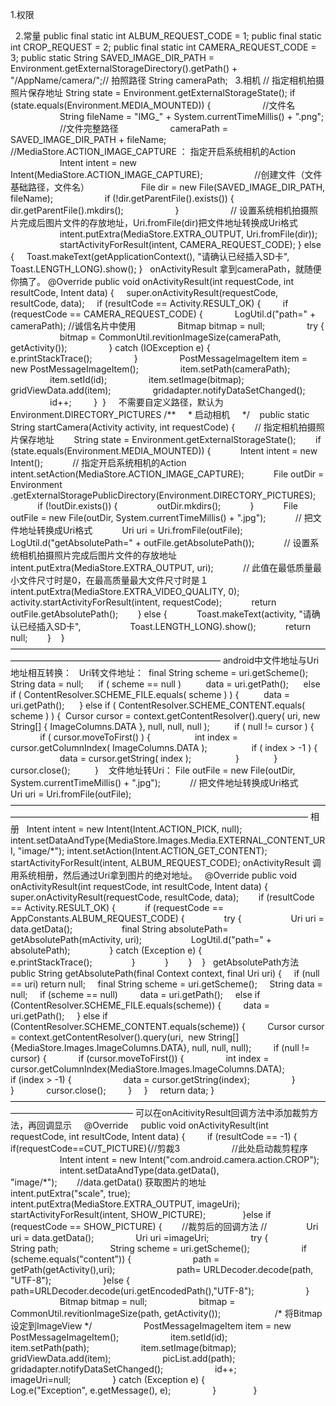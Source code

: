1.权限
<!-- 往SDCard写入数据权限 --> 
<uses-permission android:name="android.permission.WRITE_EXTERNAL_STORAGE" /> 
<!--请求访问使用照相设备-->
<uses-permission android:name="android.permission.CAMERA" />
 
2.常量
public final static int ALBUM_REQUEST_CODE = 1;
public final static int CROP_REQUEST = 2;
public final static int CAMERA_REQUEST_CODE = 3;
public static String SAVED_IMAGE_DIR_PATH = 
Environment.getExternalStorageDirectory().getPath() 
+ "/AppName/camera/";// 拍照路径
String cameraPath;
 
3.相机
// 指定相机拍摄照片保存地址
String state = Environment.getExternalStorageState();
if (state.equals(Environment.MEDIA_MOUNTED)) {
                    //文件名
                    String fileName = "IMG_" + System.currentTimeMillis() + ".png";
                    //文件完整路径
                    cameraPath = SAVED_IMAGE_DIR_PATH + fileName;
                    //MediaStore.ACTION_IMAGE_CAPTURE ： 指定开启系统相机的Action
                    Intent intent = new Intent(MediaStore.ACTION_IMAGE_CAPTURE);
                    //创建文件（文件基础路径，文件名）
                    File dir = new File(SAVED_IMAGE_DIR_PATH, fileName);
                    if (!dir.getParentFile().exists()) {
                        dir.getParentFile().mkdirs();
                    }
                    // 设置系统相机拍摄照片完成后图片文件的存放地址，Uri.fromFile(dir)把文件地址转换成Uri格式
                    intent.putExtra(MediaStore.EXTRA_OUTPUT, Uri.fromFile(dir));
                    startActivityForResult(intent, CAMERA_REQUEST_CODE);
} else {
    Toast.makeText(getApplicationContext(), "请确认已经插入SD卡",
            Toast.LENGTH_LONG).show();
}
 
onActivityResult
拿到cameraPath，就随便你搞了。
@Override
public void onActivityResult(int requestCode, int resultCode, Intent data) {
    super.onActivityResult(requestCode, resultCode, data);
    if (resultCode == Activity.RESULT_OK) {
        if (requestCode == CAMERA_REQUEST_CODE) {
            LogUtil.d("path=" + cameraPath);
//诚信名片中使用
                Bitmap bitmap = null;
                try {
                    bitmap = CommonUtil.revitionImageSize(cameraPath, getActivity());
                } catch (IOException e) {
                    e.printStackTrace();
                }
                PostMessageImageItem item = new PostMessageImageItem();
                item.setPath(cameraPath);
                item.setId(id);
                item.setImage(bitmap);
                gridViewData.add(item);
                gridadapter.notifyDataSetChanged();
                id++;
        }
 }
 
 
不需要自定义路径，默认为Environment.DIRECTORY_PICTURES
/**
    * 启动相机
    */
   public static String startCamera(Activity activity, int requestCode) {
       // 指定相机拍摄照片保存地址
       String state = Environment.getExternalStorageState();
       if (state.equals(Environment.MEDIA_MOUNTED)) {
           Intent intent = new Intent();
           // 指定开启系统相机的Action
           intent.setAction(MediaStore.ACTION_IMAGE_CAPTURE);
           File outDir = Environment
.getExternalStoragePublicDirectory(Environment.DIRECTORY_PICTURES);
           if (!outDir.exists()) {
               outDir.mkdirs();
           }
           File outFile = new File(outDir, System.currentTimeMillis() + ".jpg");
           // 把文件地址转换成Uri格式
           Uri uri = Uri.fromFile(outFile);
           LogUtil.d("getAbsolutePath=" + outFile.getAbsolutePath());
           // 设置系统相机拍摄照片完成后图片文件的存放地址
           intent.putExtra(MediaStore.EXTRA_OUTPUT, uri);
           // 此值在最低质量最小文件尺寸时是0，在最高质量最大文件尺寸时是１
           intent.putExtra(MediaStore.EXTRA_VIDEO_QUALITY, 0);
           activity.startActivityForResult(intent, requestCode);
           return outFile.getAbsolutePath();
       } else {
           Toast.makeText(activity, "请确认已经插入SD卡",
                   Toast.LENGTH_LONG).show();
           return null;
       }
   }
 
————————————————————————————————————————————————————————————
android中文件地址与Uri地址相互转换：
 
Uri转文件地址：
 final String scheme = uri.getScheme();  
    String data = null;  
    if ( scheme == null )  
        data = uri.getPath();  
    else if ( ContentResolver.SCHEME_FILE.equals( scheme ) ) {  
        data = uri.getPath();  
    } else if ( ContentResolver.SCHEME_CONTENT.equals( scheme ) ) {  
Cursor cursor = context.getContentResolver().query( uri, new String[] { ImageColumns.DATA }, null, null, null );  
        if ( null != cursor ) {  
            if ( cursor.moveToFirst() ) {  
                int index = cursor.getColumnIndex( ImageColumns.DATA );  
                if ( index > -1 ) {  
                    data = cursor.getString( index );  
                }  
            }  
            cursor.close();  
        }  
 
文件地址转Uri：
File outFile = new File(outDir, System.currentTimeMillis() + ".jpg");
           // 把文件地址转换成Uri格式
           Uri uri = Uri.fromFile(outFile);
 
——————————————————————————————————————————————————————————————————————
相册
 
Intent intent = new Intent(Intent.ACTION_PICK, null);
intent.setDataAndType(MediaStore.Images.Media.EXTERNAL_CONTENT_URI, "image/*");
intent.setAction(Intent.ACTION_GET_CONTENT);
startActivityForResult(intent, ALBUM_REQUEST_CODE);
onActivityResult
调用系统相册，然后通过Uri拿到图片的绝对地址。
 
@Override
public void onActivityResult(int requestCode, int resultCode, Intent data) {
       super.onActivityResult(requestCode, resultCode, data);
       if (resultCode == Activity.RESULT_OK) {
           if (requestCode == AppConstants.ALBUM_REQUEST_CODE) {
               try {
                   Uri uri = data.getData();
                   final String absolutePath= getAbsolutePath(mActivity, uri);
                   LogUtil.d("path=" + absolutePath);
               } catch (Exception e) {
                   e.printStackTrace();
               }
           }
       }
   }
 
getAbsolutePath方法
public String getAbsolutePath(final Context context, final Uri uri) {
    if (null == uri) return null;
    final String scheme = uri.getScheme();
    String data = null;
    if (scheme == null)
        data = uri.getPath();
    else if (ContentResolver.SCHEME_FILE.equals(scheme)) {
        data = uri.getPath();
    } else if (ContentResolver.SCHEME_CONTENT.equals(scheme)) {
        Cursor cursor = context.getContentResolver().query(uri, 
 new String[]{MediaStore.Images.ImageColumns.DATA}, null, null, null);
        if (null != cursor) {
            if (cursor.moveToFirst()) {
                int index = cursor.getColumnIndex(MediaStore.Images.ImageColumns.DATA);
                if (index > -1) {
                    data = cursor.getString(index);
                }
            }
            cursor.close();
        }
    }
    return data;
}
 
——————————————————————————————————————————————————
可以在onAcitivityResult回调方法中添加裁剪方法，再回调显示
    @Override
    public void onActivityResult(int requestCode, int resultCode, Intent data) {
        if (resultCode == -1) {   
    if(requestCode==CUT_PICTURE){//剪裁3
                    //此处启动裁剪程序
                    Intent intent = new Intent("com.android.camera.action.CROP");
                    intent.setDataAndType(data.getData(), "image/*");        //data.getData() 获取图片的地址
                    intent.putExtra("scale", true);
                    intent.putExtra(MediaStore.EXTRA_OUTPUT, imageUri);
                    startActivityForResult(intent, SHOW_PICTURE);
 
            }else if (requestCode == SHOW_PICTURE) {        //裁剪后的回调方法
//                Uri uri = data.getData();
                Uri uri =imageUri;
                try {
                    String path;
                    String scheme = uri.getScheme();
                    if (scheme.equals("content")) {
                        path = getPath(getActivity(),uri);
                        path= URLDecoder.decode(path, "UTF-8");
                    }else {
                        path=URLDecoder.decode(uri.getEncodedPath(),"UTF-8");
                    }
                    Bitmap bitmap = null;
                    bitmap = CommonUtil.revitionImageSize(path, getActivity());
                     /* 将Bitmap设定到ImageView */
                    PostMessageImageItem item = new PostMessageImageItem();
                    item.setId(id);
                    item.setPath(path);
                    item.setImage(bitmap);
                    gridViewData.add(item);
                    picList.add(path);
                    gridadapter.notifyDataSetChanged();
                    id++;
                    imageUri=null;
                } catch (Exception e) {
                    Log.e("Exception", e.getMessage(), e);
                }
 
            }
